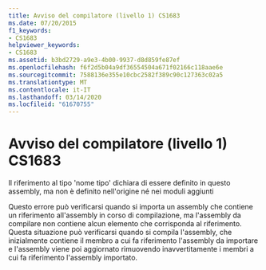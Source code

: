 ```yaml
---
title: Avviso del compilatore (livello 1) CS1683
ms.date: 07/20/2015
f1_keywords:
- CS1683
helpviewer_keywords:
- CS1683
ms.assetid: b3bd2729-a9e3-4b00-9937-d8d859fe87ef
ms.openlocfilehash: f6f2d5b04a9df36554504a671f02166c118aae6e
ms.sourcegitcommit: 7588136e355e10cbc2582f389c90c127363c02a5
ms.translationtype: MT
ms.contentlocale: it-IT
ms.lasthandoff: 03/14/2020
ms.locfileid: "61670755"
---
```

# <a name="compiler-warning-level-1-cs1683"></a>Avviso del compilatore (livello 1) CS1683
Il riferimento al tipo 'nome tipo' dichiara di essere definito in questo assembly, ma non è definito nell'origine né nei moduli aggiunti  
  
 Questo errore può verificarsi quando si importa un assembly che contiene un riferimento all'assembly in corso di compilazione, ma l'assembly da compilare non contiene alcun elemento che corrisponda al riferimento. Questa situazione può verificarsi quando si compila l'assembly, che inizialmente contiene il membro a cui fa riferimento l'assembly da importare e l'assembly viene poi aggiornato rimuovendo inavvertitamente i membri a cui fa riferimento l'assembly importato.
